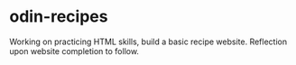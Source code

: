 # odin-recipes

Working on practicing HTML skills, build a basic recipe website. Reflection upon website completion to follow. 
